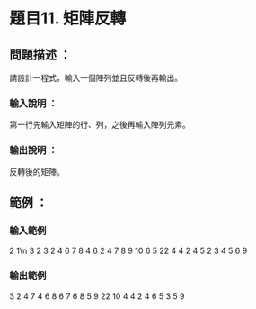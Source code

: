 # 題目11. 矩陣反轉

## 問題描述 ：

請設計一程式，輸入一個陣列並且反轉後再輸出。

 

### 輸入說明 ：

第一行先輸入矩陣的行、列，之後再輸入陣列元素。

 

### 輸出說明 ：

反轉後的矩陣。

 

## 範例 ：

 

### 輸入範例

2 1\n
3
2
3 2
4 6
7 8
4 6
2 4
7 8 9 10
6 5 22 4
4 2
4 5
2 3
4 5
6 9

### 輸出範例

3 2
4 7 4
6 8 6
7 6
8 5
9 22
10 4
4 2 4 6
5 3 5 9
 
